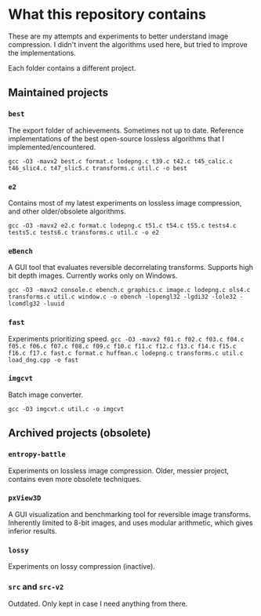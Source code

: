 # What this repository contains

These are my attempts and experiments to better understand image compression.
I didn't invent the algorithms used here, but tried to improve the implementations.

Each folder contains a different project.

## Maintained projects

### `best`
The export folder of achievements. Sometimes not up to date.
Reference implementations of the best open-source lossless algorithms that I implemented/encountered.

`gcc -O3 -mavx2 best.c format.c lodepng.c t39.c t42.c t45_calic.c t46_slic4.c t47_slic5.c transforms.c util.c -o best`

### `e2`
Contains most of my latest experiments on lossless image compression, and other older/obsolete algorithms.

`gcc -O3 -mavx2 e2.c format.c lodepng.c t51.c t54.c t55.c tests4.c tests5.c tests6.c transforms.c util.c -o e2`

### `eBench`
A GUI tool that evaluates reversible decorrelating transforms.
Supports high bit depth images.
Currently works only on Windows.

`gcc -O3 -mavx2 console.c ebench.c graphics.c image.c lodepng.c ols4.c transforms.c util.c window.c -o ebench -lopengl32 -lgdi32 -lole32 -lcomdlg32 -luuid`

### `fast`
Experiments prioritizing speed.
`gcc -O3 -mavx2 f01.c f02.c f03.c f04.c f05.c f06.c f07.c f08.c f09.c f10.c f11.c f12.c f13.c f14.c f15.c f16.c f17.c fast.c format.c huffman.c lodepng.c transforms.c util.c load_dng.cpp -o fast`

### `imgcvt`
Batch image converter.

`gcc -O3 imgcvt.c util.c -o imgcvt`


## Archived projects (obsolete)

### `entropy-battle`
Experiments on lossless image compression. Older, messier project, contains even more obsolete techniques.

### `pxView3D`
A GUI visualization and benchmarking tool for reversible image transforms.
Inherently limited to 8-bit images, and uses modular arithmetic, which gives inferior results.

### `lossy`
Experiments on lossy compression (inactive).

### `src` and `src-v2`
Outdated. Only kept in case I need anything from there.
